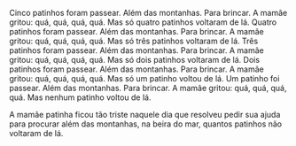 Cinco patinhos foram passear. Além das montanhas. Para brincar. A mamãe gritou: quá, quá, quá, quá. Mas só quatro patinhos voltaram de lá. Quatro patinhos foram passear. Além das montanhas. Para brincar. A mamãe gritou: quá, quá, quá, quá. Mas só três patinhos voltaram de lá. Três patinhos foram passear. Além das montanhas. Para brincar. A mamãe gritou: quá, quá, quá, quá. Mas só dois patinhos voltaram de lá. Dois patinhos foram passear. Além das montanhas. Para brincar. A mamãe gritou: quá, quá, quá, quá. Mas só um patinho voltou de lá. Um patinho foi passear. Além das montanhas. Para brincar. A mamãe gritou: quá, quá, quá, quá. Mas nenhum patinho voltou de lá.

A mamãe patinha ficou tão triste naquele dia que resolveu pedir sua ajuda para procurar além das montanhas, na beira do mar, quantos patinhos não voltaram de lá.
